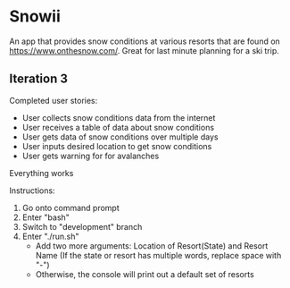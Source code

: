 # Snowii
An app that provides snow conditions at various resorts that are found on https://www.onthesnow.com/. Great for last minute planning for a ski trip.

## Iteration 3
Completed user stories:
- User collects snow conditions data from the internet
- User receives a table of data about snow conditions
- User gets data of snow conditions over multiple days
- User inputs desired location to get snow conditions
- User gets warning for for avalanches

Everything works

Instructions:
1. Go onto command prompt
2. Enter "bash"
3. Switch to "development" branch
4. Enter "./run.sh" 
    - Add two more arguments: Location of Resort(State) and Resort Name (If the state or resort has multiple words, replace space with "-")
    - Otherwise, the console will print out a default set of resorts
